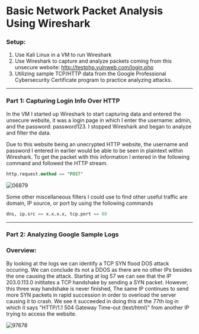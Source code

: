 # Basic Network Packet Analysis Using Wireshark

### Setup:
1. Use Kali Linux in a VM to run Wireshark
2. Use Wireshark to capture and analyze packets coming from this unsecure website: http://testphp.vulnweb.com/login.php
3. Utilizing sample TCP/HTTP data from the Google Professional Cybersecurity Certificate program to practice analyzing attacks.
---
### Part 1: Capturing Login Info Over HTTP 
In the VM I started up Wireshark to start capturing data and entered the unsecure website, it was a login page in which I enter the username: admin, and the password: password123. I stopped Wireshark and began to analyze and filter the data.

Due to this website being an unecrypted HTTP website, the username and password I entered in earlier would be able to be seen in plaintext within Wireshark. To get the packet with this information I entered in the following command and followed the HTTP stream.
```sql
http.request.method == "POST"
```

![06879](https://github.com/user-attachments/assets/03d5d595-8143-42cd-b158-91ac65fdbf82)

Some other miscellaneous filters I could use to find other useful traffic are domain, IP source, or port by using the following commands
```sql
dns, ip.src == x.x.x.x, tcp.port == 80
```
---
### Part 2: Analyzing Google Sample Logs

### Overview:
By looking at the logs we can identify a TCP SYN flood DOS attack occuring. We can conclude its not a DDOS as there are no other IPs besides the one causing the attack. Starting at log 57 we can see that the IP 203.0.113.0 inititates a TCP handshake by sending a SYN packet. However, this three way handshake is never finished, The same IP continues to send more SYN packets in rapid succession in order to overload the server causing it to crash. We see it succeeded in doing this at the 77th log in which it says "HTTP/1.1 504 Gateway Time-out (text/html)" from another IP trying to access the website.

![97678](https://github.com/user-attachments/assets/a26f672e-e212-4767-ab67-082738a73c2e)

